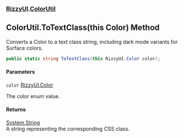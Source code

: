 ### [RizzyUI](RizzyUI 'RizzyUI').[ColorUtil](RizzyUI.ColorUtil 'RizzyUI.ColorUtil')

## ColorUtil.ToTextClass(this Color) Method

Converts a Color to a text class string, including dark mode variants for Surface colors.

```csharp
public static string ToTextClass(this RizzyUI.Color color);
```
#### Parameters

<a name='RizzyUI.ColorUtil.ToTextClass(thisRizzyUI.Color).color'></a>

`color` [RizzyUI.Color](https://docs.microsoft.com/en-us/dotnet/api/RizzyUI.Color 'RizzyUI.Color')

The color enum value.

#### Returns
[System.String](https://docs.microsoft.com/en-us/dotnet/api/System.String 'System.String')  
A string representing the corresponding CSS class.